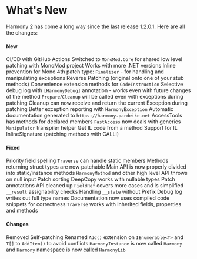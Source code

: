 # What's New

Harmony 2 has come a long way since the last release 1.2.0.1. Here are all the changes:

#### New

CI/CD with GitHub Actions
Switched to `MonoMod.Core` for shared low level patching with MonoMod project
Works with more .NET versions
Inline prevention for Mono
4th patch type: `Finalizer` - for handling and manipulating exceptions
Reverse Patching (original onto one of your stub methods)
Convenience extension methods for `CodeInstruction`
Selective debug log with `[HarmonyDebug]` annotation - works even with future changes of the method
`Prepare`/`Cleanup` will be called even with exceptions during patching
Cleanup can now receive and return the current Exception during patching
Better exception reporting with `HarmonyException`
Automatic documentation generated to `https://harmony.pardeike.net`
AccessTools has methods for declared members
`FastAccess` now deals with generics
`Manipulator` transpiler helper
Get IL code from a method
Support for IL InlineSignature (patching methods with CALLI)

#### Fixed

Priority field spelling
`Traverse` can handle static members
Methods returning struct types are now patchable
Main API is now properly divided into static/instance methods
`HarmonyMethod` and other high level API throws on null input
Patch sorting
DeepCopy works with nullable types
Patch annotations API cleaned up
`FieldRef` covers more cases and is simplified
`__result` assignability checks
Handling `__state` without Prefix
Debug log writes out full type names
Documentation now uses compiled code snippets for correctness
`Traverse` works with inherited fields, properties and methods

#### Changes

Removed Self-patching
Renamed `Add()` extension on `IEnumerable<T>` and `T[]` to `AddItem()` to avoid conflicts
`HarmonyInstance` is now called `Harmony` and `Harmony` namespace is now called `HarmonyLib`
